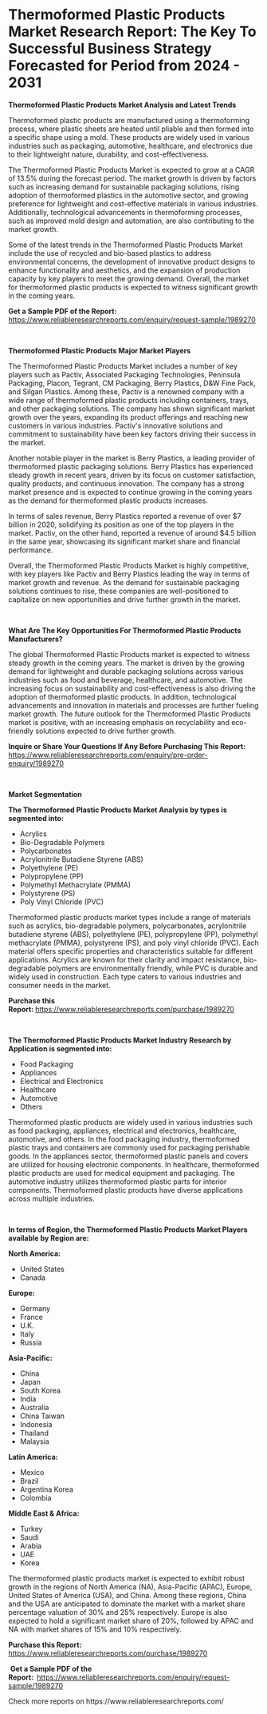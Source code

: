 <p><h1>Thermoformed Plastic Products Market Research Report: The Key To Successful Business Strategy Forecasted for Period from 2024 - 2031</h1></p><p><strong>Thermoformed Plastic Products Market Analysis and Latest Trends</strong></p>
<p><p>Thermoformed plastic products are manufactured using a thermoforming process, where plastic sheets are heated until pliable and then formed into a specific shape using a mold. These products are widely used in various industries such as packaging, automotive, healthcare, and electronics due to their lightweight nature, durability, and cost-effectiveness.</p><p>The Thermoformed Plastic Products Market is expected to grow at a CAGR of 13.5% during the forecast period. The market growth is driven by factors such as increasing demand for sustainable packaging solutions, rising adoption of thermoformed plastics in the automotive sector, and growing preference for lightweight and cost-effective materials in various industries. Additionally, technological advancements in thermoforming processes, such as improved mold design and automation, are also contributing to the market growth.</p><p>Some of the latest trends in the Thermoformed Plastic Products Market include the use of recycled and bio-based plastics to address environmental concerns, the development of innovative product designs to enhance functionality and aesthetics, and the expansion of production capacity by key players to meet the growing demand. Overall, the market for thermoformed plastic products is expected to witness significant growth in the coming years.</p></p>
<p><strong>Get a Sample PDF of the Report:&nbsp;</strong> <a href="https://www.reliableresearchreports.com/enquiry/request-sample/1989270">https://www.reliableresearchreports.com/enquiry/request-sample/1989270</a></p>
<p>&nbsp;</p>
<p><strong>Thermoformed Plastic Products Major Market Players</strong></p>
<p><p>The Thermoformed Plastic Products Market includes a number of key players such as Pactiv, Associated Packaging Technologies, Peninsula Packaging, Placon, Tegrant, CM Packaging, Berry Plastics, D&W Fine Pack, and Silgan Plastics. Among these, Pactiv is a renowned company with a wide range of thermoformed plastic products including containers, trays, and other packaging solutions. The company has shown significant market growth over the years, expanding its product offerings and reaching new customers in various industries. Pactiv's innovative solutions and commitment to sustainability have been key factors driving their success in the market.</p><p>Another notable player in the market is Berry Plastics, a leading provider of thermoformed plastic packaging solutions. Berry Plastics has experienced steady growth in recent years, driven by its focus on customer satisfaction, quality products, and continuous innovation. The company has a strong market presence and is expected to continue growing in the coming years as the demand for thermoformed plastic products increases.</p><p>In terms of sales revenue, Berry Plastics reported a revenue of over $7 billion in 2020, solidifying its position as one of the top players in the market. Pactiv, on the other hand, reported a revenue of around $4.5 billion in the same year, showcasing its significant market share and financial performance.</p><p>Overall, the Thermoformed Plastic Products Market is highly competitive, with key players like Pactiv and Berry Plastics leading the way in terms of market growth and revenue. As the demand for sustainable packaging solutions continues to rise, these companies are well-positioned to capitalize on new opportunities and drive further growth in the market.</p></p>
<p>&nbsp;</p>
<p><strong>What Are The Key Opportunities For Thermoformed Plastic Products Manufacturers?</strong></p>
<p><p>The global Thermoformed Plastic Products market is expected to witness steady growth in the coming years. The market is driven by the growing demand for lightweight and durable packaging solutions across various industries such as food and beverage, healthcare, and automotive. The increasing focus on sustainability and cost-effectiveness is also driving the adoption of thermoformed plastic products. In addition, technological advancements and innovation in materials and processes are further fueling market growth. The future outlook for the Thermoformed Plastic Products market is positive, with an increasing emphasis on recyclability and eco-friendly solutions expected to drive further growth.</p></p>
<p><strong>Inquire or Share Your Questions If Any Before Purchasing This Report:</strong> <a href="https://www.reliableresearchreports.com/enquiry/pre-order-enquiry/1989270">https://www.reliableresearchreports.com/enquiry/pre-order-enquiry/1989270</a></p>
<p>&nbsp;</p>
<p><strong>Market Segmentation</strong></p>
<p><strong>The Thermoformed Plastic Products Market Analysis by types is segmented into:</strong></p>
<p><ul><li>Acrylics</li><li>Bio-Degradable Polymers</li><li>Polycarbonates</li><li>Acrylonitrile Butadiene Styrene (ABS)</li><li>Polyethylene (PE)</li><li>Polypropylene (PP)</li><li>Polymethyl Methacrylate (PMMA)</li><li>Polystyrene (PS)</li><li>Poly Vinyl Chloride (PVC)</li></ul></p>
<p><p>Thermoformed plastic products market types include a range of materials such as acrylics, bio-degradable polymers, polycarbonates, acrylonitrile butadiene styrene (ABS), polyethylene (PE), polypropylene (PP), polymethyl methacrylate (PMMA), polystyrene (PS), and poly vinyl chloride (PVC). Each material offers specific properties and characteristics suitable for different applications. Acrylics are known for their clarity and impact resistance, bio-degradable polymers are environmentally friendly, while PVC is durable and widely used in construction. Each type caters to various industries and consumer needs in the market.</p></p>
<p><strong>Purchase this Report:&nbsp;</strong><a href="https://www.reliableresearchreports.com/purchase/1989270">https://www.reliableresearchreports.com/purchase/1989270</a></p>
<p>&nbsp;</p>
<p><strong>The Thermoformed Plastic Products Market Industry Research by Application is segmented into:</strong></p>
<p><ul><li>Food Packaging</li><li>Appliances</li><li>Electrical and Electronics</li><li>Healthcare</li><li>Automotive</li><li>Others</li></ul></p>
<p><p>Thermoformed plastic products are widely used in various industries such as food packaging, appliances, electrical and electronics, healthcare, automotive, and others. In the food packaging industry, thermoformed plastic trays and containers are commonly used for packaging perishable goods. In the appliances sector, thermoformed plastic panels and covers are utilized for housing electronic components. In healthcare, thermoformed plastic products are used for medical equipment and packaging. The automotive industry utilizes thermoformed plastic parts for interior components. Thermoformed plastic products have diverse applications across multiple industries.</p></p>
<p>&nbsp;</p>
<p><strong>In terms of Region, the Thermoformed Plastic Products Market Players available by Region are:</strong></p>
<p>
    <p> <strong> North America: </strong>
        <ul>
            <li>United States</li>
            <li>Canada</li>
        </ul>
        </p> 
    <p> <strong> Europe: </strong>
        <ul>
            <li>Germany</li>
            <li>France</li>
            <li>U.K.</li>
            <li>Italy</li>
            <li>Russia</li>
        </ul>
        </p> 
    <p> <strong> Asia-Pacific: </strong>
        <ul>
            <li>China</li>
            <li>Japan</li>
            <li>South Korea</li>
            <li>India</li>
            <li>Australia</li>
            <li>China Taiwan</li>
            <li>Indonesia</li>
            <li>Thailand</li>
            <li>Malaysia</li>
        </ul>
        </p> 
    <p> <strong> Latin America: </strong>
        <ul>
            <li>Mexico</li>
            <li>Brazil</li>
            <li>Argentina Korea</li>
            <li>Colombia</li>
        </ul>
        </p> 
    <p> <strong> Middle East & Africa: </strong>
        <ul>
            <li>Turkey</li>
            <li>Saudi</li>
            <li>Arabia</li>
            <li>UAE</li>
            <li>Korea</li>
        </ul>
    </p>
    </p>
<p><p>The thermoformed plastic products market is expected to exhibit robust growth in the regions of North America (NA), Asia-Pacific (APAC), Europe, United States of America (USA), and China. Among these regions, China and the USA are anticipated to dominate the market with a market share percentage valuation of 30% and 25% respectively. Europe is also expected to hold a significant market share of 20%, followed by APAC and NA with market shares of 15% and 10% respectively.</p></p>
<p><strong>Purchase this Report: </strong><a href="https://www.reliableresearchreports.com/purchase/1989270">https://www.reliableresearchreports.com/purchase/1989270</a></p>
<p>&nbsp;<strong>Get a Sample PDF of the Report:&nbsp;&nbsp;</strong><a href="https://www.reliableresearchreports.com/enquiry/request-sample/1989270">https://www.reliableresearchreports.com/enquiry/request-sample/1989270</a></p>
<p><strong></strong></p>
<p>Check more reports on https://www.reliableresearchreports.com/</p>